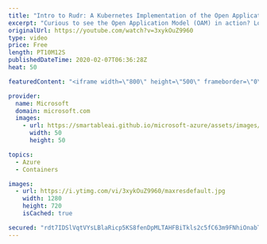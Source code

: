 ```yaml
---
title: "Intro to Rudr: A Kubernetes Implementation of the Open Application Model | Azure Friday"
excerpt: "Curious to see the Open Application Model (OAM) in action? Look no further than Rudr - the Kubernetes reference implementation of OAM. In this episode, Mackenzie Olson and Sudhanva Huruli join Donovan Brown to demo how Rudr provides clear separation of concerns for DevOps practices for application developers,"
originalUrl: https://youtube.com/watch?v=3xykOuZ9960
type: video
price: Free
length: PT10M12S
publishedDateTime: 2020-02-07T06:36:28Z
heat: 50

featuredContent: "<iframe width=\"800\" height=\"500\" frameborder=\"0\" src=\"https://www.youtube.com/embed/3xykOuZ9960\" allow=\"accelerometer; autoplay; encrypted-media; gyroscope; picture-in-picture\" allowfullscreen></iframe>"

provider:
  name: Microsoft
  domain: microsoft.com
  images:
    - url: https://smartableai.github.io/microsoft-azure/assets/images/organizations/microsoft.com-50x50.jpg
      width: 50
      height: 50

topics:
  - Azure
  - Containers

images:
  - url: https://i.ytimg.com/vi/3xykOuZ9960/maxresdefault.jpg
    width: 1280
    height: 720
    isCached: true

secured: "rdt7IDSlVqtVYsLBlaRicp5KS8fenDpMLTAHFBiTkls2c5fC63m9FNhiOnabT2/4f0LxGwwj8+yk0KJAs1pIhRPNda6A53r3nB2puwoGkMOqzcyHepVtp/OA46gDjoS1It4mXXKzkT2QZGxCcIi6mhd6gv8/UiZuIRmpq1rtGdkbFJxAL/AUZ1YQ5ntT8ZpWY9O2J9Jhn2CcIIzCIDP5eDWim+LugSITGPvIOp2V9uxqMp13dttiud8JkvvOBPQKeysmXxnhReWzhMExhNMs1M81ob4nfXfAt9hygfXYN3j+sVW2ZnY37yXEtNWakxheVyDReNLmchkz4RFuokJdg4Vt7hBkL4ScyjDuooidH4LA/bIV9o0gaMv/ekEmAv5jQGNKSnrG8nsaGDwJ9Glrkvtu+XLtFKCEVBs8UPFxpeg=;9P4IfLV7ViZ7HYQuT58pUA=="
---
```


